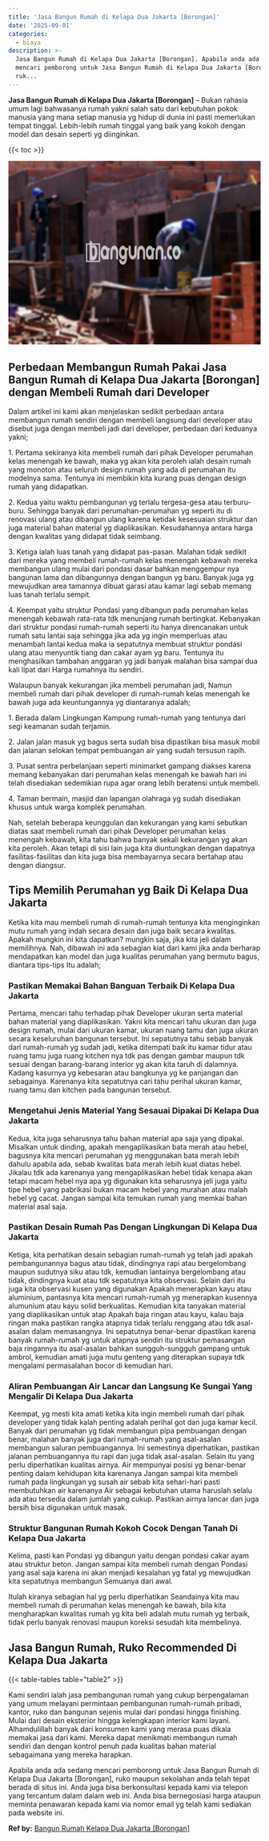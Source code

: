 ```yaml
---
title: 'Jasa Bangun Rumah di Kelapa Dua Jakarta [Borongan]'
date: '2025-09-01'
categories:
  - biaya
description: >-
  Jasa Bangun Rumah di Kelapa Dua Jakarta [Borongan]. Apabila anda ada sedang
  mencari pemborong untuk Jasa Bangun Rumah di Kelapa Dua Jakarta [Borongan],
  ruk...
---
```


**Jasa Bangun Rumah di Kelapa Dua Jakarta \[Borongan\]** – Bukan rahasia umum lagi bahwasanya rumah yakni salah satu dari kebutuhan pokok manusia yang mana setiap manusia yg hidup di dunia ini pasti memerlukan tempat tinggal. Lebih-lebih rumah tinggal yang baik yang kokoh dengan model dan desain seperti yg diinginkan.

{{< toc >}}

![Jasa Bangun Rumah di Kelapa Dua Jakarta [Borongan]](/images/borong-bangunan-38.png)

## Perbedaan Membangun Rumah Pakai Jasa Bangun Rumah di Kelapa Dua Jakarta \[Borongan\] dengan Membeli Rumah dari Developer

Dalam artikel ini kami akan menjelaskan sedikit perbedaan antara membangun rumah sendiri dengan membeli langsung dari developer atau disebut juga dengan membeli jadi dari developer, perbedaan dari keduanya yakni;

1\. Pertama sekiranya kita membeli rumah dari pihak Developer perumahan kelas menengah ke bawah, maka yg akan kita peroleh ialah desain rumah yang monoton atau seluruh design rumah yang ada di perumahan itu modelnya sama. Tentunya ini membikin kita kurang puas dengan design rumah yang didapatkan.

2\. Kedua yaitu waktu pembangunan yg terlalu tergesa-gesa atau terburu-buru. Sehingga banyak dari perumahan-perumahan yg seperti itu di renovasi ulang atau dibangun ulang karena ketidak kesesuaian struktur dan juga material bahan material yg diaplikasikan. Kesudahannya antara harga dengan kwalitas yang didapat tidak seimbang.

3\. Ketiga ialah luas tanah yang didapat pas-pasan. Malahan tidak sedikit dari mereka yang membeli rumah-rumah kelas menengah kebawah mereka membangun ulang mulai dari pondasi dasar bahkan menggempur nya bangunan lama dan dibangunnya dengan bangun yg baru. Banyak juga yg mewujudkan area tamannya dibuat garasi atau kamar lagi sebab memang luas tanah terlalu sempit.

4\. Keempat yaitu struktur Pondasi yang dibangun pada perumahan kelas menengah kebawah rata-rata tdk menunjang rumah bertingkat. Kebanyakan dari struktur pondasi rumah-rumah seperti itu hanya direncanakan untuk rumah satu lantai saja sehingga jika ada yg ingin memperluas atau menambah lantai kedua maka ia sepatutnya membuat struktur pondasi ulang atau menyuntik tiang dan cakar ayam yg baru. Tentunya itu menghasilkan tambahan anggaran yg jadi banyak malahan bisa sampai dua kali lipat dari Harga rumahnya itu sendiri.

Walaupun banyak kekurangan jika membeli perumahan jadi, Namun membeli rumah dari pihak developer di rumah-rumah kelas menengah ke bawah juga ada keuntungannya yg diantaranya adalah;

1\. Berada dalam Lingkungan Kampung rumah-rumah yang tentunya dari segi keamanan sudah terjamin.

2\. Jalan jalan masuk yg bagus serta sudah bisa dipastikan bisa masuk mobil dan jalanan selokan tempat pembuangan air yang sudah tersusun rapih.

3\. Pusat sentra perbelanjaan seperti minimarket gampang diakses karena memang kebanyakan dari perumahan kelas menengah ke bawah hari ini telah disediakan sedemikian rupa agar orang lebih beratensi untuk membeli.

4\. Taman bermain, masjid dan lapangan olahraga yg sudah disediakan khusus untuk warga komplek perumahan.

Nah, setelah beberapa keunggulan dan kekurangan yang kami sebutkan diatas saat membeli rumah dari pihak Developer perumahan kelas menengah kebawah, kita tahu bahwa banyak sekali kekurangan yg akan kita peroleh. Akan tetapi di sisi lain juga kita diuntungkan dengan dapatnya fasilitas-fasilitas dan kita juga bisa membayarnya secara bertahap atau dengan diangsur.

## Tips Memilih Perumahan yg Baik Di Kelapa Dua Jakarta

Ketika kita mau membeli rumah di rumah-rumah tentunya kita menginginkan mutu rumah yang indah secara desain dan juga baik secara kwalitas. Apakah mungkin ini kita dapatkan? mungkin saja, jika kita jeli dalam memilihnya. Nah, dibawah ini ada sebagian kiat dari kami jika anda berharap mendapatkan kan model dan juga kualitas perumahan yang bermutu bagus, diantara tips-tips Itu adalah;

### Pastikan Memakai Bahan Banguan Terbaik Di Kelapa Dua Jakarta

Pertama, mencari tahu terhadap pihak Developer ukuran serta material bahan material yang diaplikasikan. Yakni kita mencari tahu ukuran dan juga design rumah, mulai dari ukuran kamar, ukuran ruang tamu dan juga ukuran secara keseluruhan bangunan tersebut. Ini sepatutnya tahu sebab banyak dari rumah-rumah yg sudah jadi, ketika ditempati baik itu kamar tidur atau ruang tamu juga ruang kitchen nya tdk pas dengan gambar maupun tdk sesuai dengan barang-barang interior yg akan kita taruh di dalamnya. Kadang kasurnya yg kebesaran atau bangkunya yg ke panjangan dan sebagainya. Karenanya kita sepatutnya cari tahu perihal ukuran kamar, ruang tamu dan kitchen pada bangunan tersebut.

### Mengetahui Jenis Material Yang Sesauai Dipakai Di Kelapa Dua Jakarta

Kedua, kita juga seharusnya tahu bahan material apa saja yang dipakai. Misalkan untuk dinding, apakah mengaplikasikan bata merah atau hebel, bagusnya kita mencari perumahan yg menggunakan bata merah lebih dahulu apabila ada, sebab kwalitas bata merah lebih kuat diatas hebel. Jikalau tdk ada karenanya yang mengaplikasikan hebel tidak kenapa akan tetapi macam hebel nya apa yg digunakan kita seharusnya jeli juga yaitu tipe hebel yang pabrikasi bukan macam hebel yang murahan atau malah hebel yg cacat. Jangan sampai kita temukan rumah yang memkai bahan material asal saja.

### Pastikan Desain Rumah Pas Dengan Lingkungan Di Kelapa Dua Jakarta

Ketiga, kita perhatikan desain sebagian rumah-rumah yg telah jadi apakah pembangunannya bagus atau tidak, dindingnya rapi atau bergelombang maupun sudutnya siku atau tdk, kemudian lantainya bergelombang atau tidak, dindingnya kuat atau tdk sepatutnya kita observasi. Selain dari itu juga kita observasi kusen yang digunakan Apakah menerapkan kayu atau aluminium, pantasnya kita mencari rumah-rumah yg menerapkan kusennya alumunium atau kayu solid berkualitas. Kemudian kita tanyakan material yang diaplikasikan untuk atap Apakah baja ringan atau kayu, kalau baja ringan maka pastikan rangka atapnya tidak terlalu renggang atau tdk asal-asalan dalam memasangnya. Ini sepatutnya benar-benar dipastikan karena banyak rumah-rumah yg untuk atapnya sendiri itu struktur pemasangan baja ringannya itu asal-asalan bahkan sungguh-sungguh gampang untuk ambrol, kemudian amati juga mutu genteng yang diterapkan supaya tdk mengalami permasalahan bocor di kemudian hari.

### Aliran Pembuangan Air Lancar dan Langsung Ke Sungai Yang Mengalir Di Kelapa Dua Jakarta

Keempat, yg mesti kita amati ketika kita ingin membeli rumah dari pihak developer yang tidak kalah penting adalah perihal got dan juga kamar kecil. Banyak dari perumahan yg tidak membangun pipa pembuangan dengan benar, malahan banyak juga dari rumah-rumah yang asal-asalan membangun saluran pembuangannya. Ini semestinya diperhatikan, pastikan jalanan pembuangannya itu rapi dan juga tidak asal-asalan. Selain itu yang perlu diperhatikan kualitas airnya. Air mempunyai posisi yg benar-benar penting dalam kehidupan kita karenanya Jangan sampai kita membeli rumah pada lingkungan yg susah air sebab kita sehari-hari pasti membutuhkan air karenanya Air sebagai kebutuhan utama haruslah selalu ada atau tersedia dalam jumlah yang cukup. Pastikan airnya lancar dan juga bersih bisa digunakan untuk masak.

### Struktur Bangunan Rumah Kokoh Cocok Dengan Tanah Di Kelapa Dua Jakarta

Kelima, pasti kan Pondasi yg dibangun yaitu dengan pondasi cakar ayam atau struktur beton. Jangan sampai kita membeli rumah dengan Pondasi yang asal saja karena ini akan menjadi kesalahan yg fatal yg mewujudkan kita sepatutnya membangun Semuanya dari awal.

Itulah kiranya sebagian hal yg perlu diperhatikan Seandainya kita mau membeli rumah di perumahan kelas menengah ke bawah, bila kita mengharapkan kwalitas rumah yg kita beli adalah mutu rumah yg terbaik, tidak perlu banyak renovasi maupun koreksi sesudah kita membelinya.

## Jasa Bangun Rumah, Ruko Recommended Di Kelapa Dua Jakarta

{{< table-tables table="table2" >}}

Kami sendiri ialah jasa pembangunan rumah yang cukup berpengalaman yang umum melayani permintaan pembangunan rumah-rumah pribadi, kantor, ruko dan bangunan sejenis mulai dari pondasi hingga finishing. Mulai dari desain eksterior hingga kelengkapan interior kami layani. Alhamdulillah banyak dari konsumen kami yang merasa puas dikala memakai jasa dari kami. Mereka dapat menikmati membangun rumah sendiri dan dengan kontrol penuh pada kualitas bahan material sebagaimana yang mereka harapkan.

Apabila anda ada sedang mencari pemborong untuk Jasa Bangun Rumah di Kelapa Dua Jakarta \[Borongan\], ruko maupun sekolahan anda telah tepat berada di situs ini. Anda juga bisa berkonsultasi kepada kami via telepon yang tercantum dalam dalam web ini. Anda bisa bernegosiasi harga ataupun meminta penawaran kepada kami via nomor email yg telah kami sediakan pada website ini.

**Ref by:** [Bangun Rumah Kelapa Dua Jakarta [Borongan]](https://id.wikipedia.org/wiki/Bangun)

